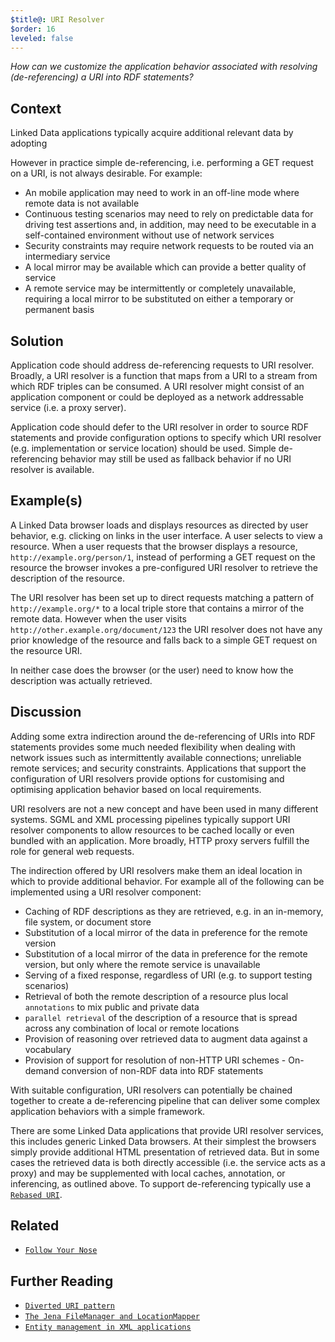```yaml
---
$title@: URI Resolver
$order: 16
leveled: false
---
```


*How can we customize the application behavior associated with resolving (de-referencing) a URI into RDF statements?*

## Context

Linked Data applications typically acquire additional relevant data by adopting

However in practice simple de-referencing, i.e. performing a GET request on a URI, is not always desirable. For example:

- An mobile application may need to work in an off-line mode where remote data is not available
- Continuous testing scenarios may need to rely on predictable data for driving test assertions and, in addition, may need to be executable in a self-contained environment without use of network services
- Security constraints may require network requests to be routed via an intermediary service
- A local mirror may be available which can provide a better quality of service
- A remote service may be intermittently or completely unavailable, requiring a local mirror to be substituted on either a temporary or permanent basis

## Solution

Application code should address de-referencing requests to URI resolver. Broadly, a URI resolver is a function that maps from a URI to a stream from which RDF triples can be consumed. A URI resolver might consist of an application component or could be deployed as a network addressable service (i.e. a proxy server).

Application code should defer to the URI resolver in order to source RDF statements and provide configuration options to specify which URI resolver (e.g. implementation or service location) should be used. Simple de-referencing behavior may still be used as fallback behavior if no URI resolver is available.

## Example(s)

A Linked Data browser loads and displays resources as directed by user behavior, e.g. clicking on links in the user interface. A user selects to view a resource. When a user requests that the browser displays a resource, `http://example.org/person/1`, instead of performing a GET request on the resource the browser invokes a pre-configured URI resolver to retrieve the description of the resource.

The URI resolver has been set up to direct requests matching a pattern of `http://example.org/*` to a local triple store that contains a mirror of the remote data. However when the user visits `http://other.example.org/document/123` the URI resolver does not have any prior knowledge of the resource and falls back to a simple GET request on the resource URI.

In neither case does the browser (or the user) need to know how the description was actually retrieved.

## Discussion

Adding some extra indirection around the de-referencing of URIs into RDF statements provides some much needed flexibility when dealing with network issues such as intermittently available connections; unreliable remote services; and security constraints. Applications that support the configuration of URI resolvers provide options for customising and optimising application behavior based on local requirements.

URI resolvers are not a new concept and have been used in many different systems. SGML and XML processing pipelines typically support URI resolver components to allow resources to be cached locally or even bundled with an application. More broadly, HTTP proxy servers fulfill the role for general web requests.

The indirection offered by URI resolvers make them an ideal location in which to provide additional behavior. For example all of the following can be implemented using a URI resolver component:

- Caching of RDF descriptions as they are retrieved, e.g. in an in-memory, file system, or document store
- Substitution of a local mirror of the data in preference for the remote version
- Substitution of a local mirror of the data in preference for the remote version, but only where the remote service is unavailable
- Serving of a fixed response, regardless of URI (e.g. to support testing scenarios)
- Retrieval of both the remote description of a resource plus local `annotations` to mix public and private data
- `parallel retrieval` of the description of a resource that is spread across any combination of local or remote locations
- Provision of reasoning over retrieved data to augment data against a vocabulary
- Provision of support for resolution of non-HTTP URI schemes -  On-demand conversion of non-RDF data into RDF statements

With suitable configuration, URI resolvers can potentially be chained together to create a de-referencing pipeline that can deliver some complex application behaviors with a simple framework.

There are some Linked Data applications that provide URI resolver services, this includes generic Linked Data browsers. At their simplest the browsers simply provide additional HTML presentation of retrieved data. But in some cases the retrieved data is both directly accessible (i.e. the service acts as a proxy) and may be supplemented with local caches, annotation, or inferencing, as outlined above. To support de-referencing typically use a [`Rebased URI`](../chapter-2/rebased-uri).

## Related

- [`Follow Your Nose`](../chapter-6/label-everything)

## Further Reading

- [`Diverted URI pattern`](<#>)
- [`The Jena FileManager and LocationMapper`](<#>)
- [`Entity management in XML applications`](<#>)
